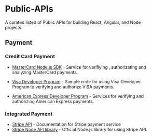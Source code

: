 # Public-APIs
A curated listed of Public APIs for building React, Angular, and Node projects.

## Payment

### Credit Card Payment

- [MasterCard Node.js SDK](https://github.com/Mastercard/sdk-core-nodejs) - Service for verifiying , authorizating and analyzing MasterCard payments.

- [Visa Developer Program](https://github.com/visa/SampleCode) - Sample code for using Visa Developer Program to verifying and authorize VISA payments.

- [American Express Developer Program](https://developer.americanexpress.com/home) - Services for verifying and authorizing American Express payments.

### Integrated Payment

- [Stripe API](https://stripe.com/docs/api) - Documentation for Stripe payment service
- [Stripe Node API library](https://github.com/stripe/stripe-node) - Official Node.js library for using Stripe API.


